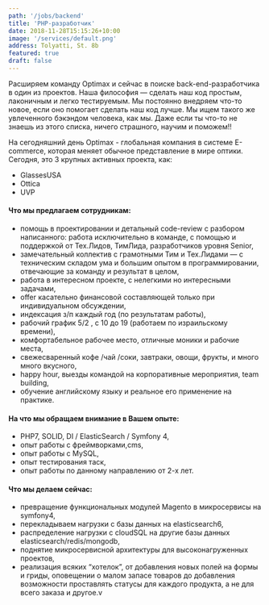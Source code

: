 ```yaml
---
path: '/jobs/backend'
title: 'PHP-разработчик'
date: 2018-11-28T15:15:26+10:00
image: '/services/default.png'
address: Tolyatti, St. 8b
featured: true
draft: false
---
```


Расширяем команду Optimax и сейчас в поиске back-end-разработчика в один из проектов. Наша философия — сделать наш код простым, лаконичным и легко тестируемым. Мы постоянно внедряем что-то новое, если оно помогает сделать наш код лучше. Мы ищем такого же увлеченного бэкэндом человека, как мы. Даже если ты что-то не знаешь из этого списка, ничего страшного, научим и поможем!!

На сегодняшний день Optimax - глобальная компания в системе E-commerce, которая меняет обычное представление в мире оптики. Сегодня, это 3 крупных активных проекта, как:
- GlassesUSA
- Ottiсa
- UVP

#### Что мы предлагаем сотрудникам:
- помощь в проектировании и детальный code-review с разбором написанного: работа исключительно в команде, с помощью и поддержкой от Тех.Лидов, ТимЛида, разработчиков уровня Senior,
- замечательный коллектив с грамотными Тим и Тех.Лидами — с техническим складом ума и большим опытом в программировании, отвечающие за команду и результат в целом,
- работа в интересном проекте, с нелегкими но интересными задачами,
- offer касательно финансовой составляющей только при индивидуальном обсуждении,
- индексация з/п каждый год (по результатам работы),
- рабочий график 5/2 , с 10 до 19 (работаем по израильскому времени),
- комфортабельное рабочее место, отличные моники и рабочие места,
- свежесваренный кофе /чай /соки, завтраки, овощи, фрукты, и много много вкусного,
- happy hour, выезды командой на корпоративные мероприятия, team building,
- обучение английскому языку и реальное его применение на практике.

#### На что мы обращаем внимание в Вашем опыте:
- PHP7, SOLID, DI / ElasticSearch / Symfony 4,
- опыт работы с фреймворками,cms,
- опыт работы с MySQL,
- опыт тестирования таск,
- опыт работы по данному направлению от 2-х лет.

#### Что мы делаем сейчас:
- превращение функциональных модулей Magento в микросервисы на symfony4,
- перекладываем нагрузки с базы данных на elasticsearch6,
- распределение нагрузки с cloudSQL на другие базы данных elasticsearch/redis/mongodb,
- поднятие микросервисной архитектуры для высоконагруженных проектов,
- реализация всяких “хотелок”, от добавления новых полей на формы и гриды, оповещении о малом запасе товаров до добавления возможности проставлять статусы для каждого продукта, а не для всего заказа и другое.v
